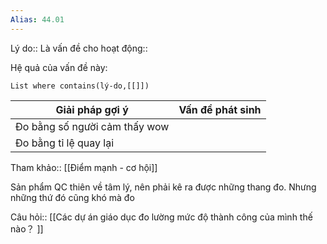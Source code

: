 ```yaml
---
Alias: 44.01
---
```


Lý do::
Là vấn đề cho hoạt động:: 

Hệ quả của vấn đề này:
```dataview
List where contains(lý-do,[[]])
```

| Giải pháp gợi ý               | Vấn đề phát sinh |
| ----------------------------- | ---------------- |
| Đo bằng số người cảm thấy wow |                  |
| Đo bằng tỉ lệ quay lại        |                  |

Tham khảo:: [[Điểm mạnh - cơ hội]]

Sản phẩm QC thiên về tâm lý, nên phải kê ra được những thang đo. Nhưng những thứ đó cũng khó mà đo

Câu hỏi:: [[Các dự án giáo dục đo lường mức độ thành công của mình thế nào？ ]]